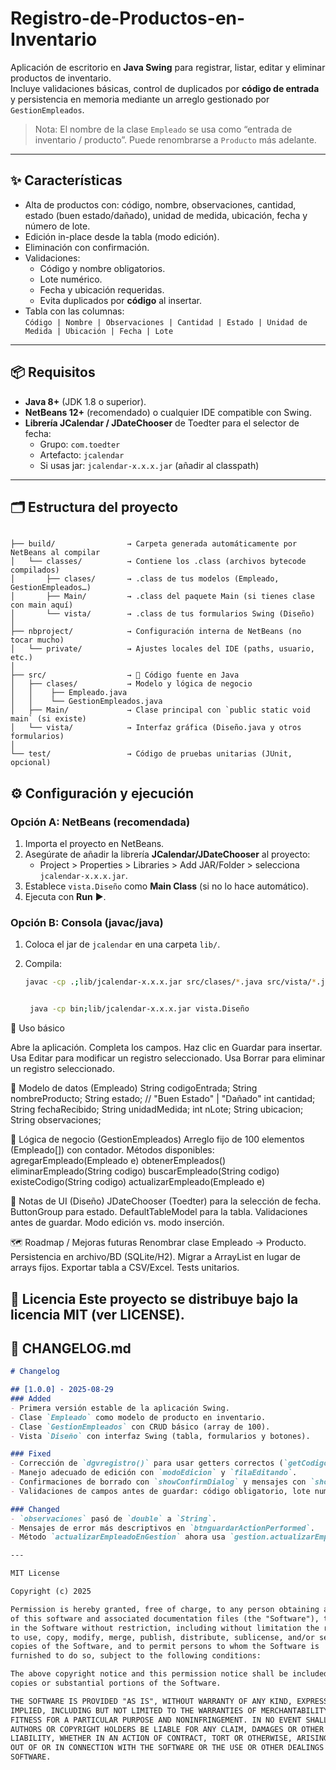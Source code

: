 # Registro-de-Productos-en-Inventario

Aplicación de escritorio en **Java Swing** para registrar, listar, editar y eliminar productos de inventario.  
Incluye validaciones básicas, control de duplicados por **código de entrada** y persistencia en memoria mediante un arreglo gestionado por `GestionEmpleados`.

> Nota: El nombre de la clase `Empleado` se usa como “entrada de inventario / producto”. Puede renombrarse a `Producto` más adelante.

---

## ✨ Características

- Alta de productos con: código, nombre, observaciones, cantidad, estado (buen estado/dañado), unidad de medida, ubicación, fecha y número de lote.
- Edición in-place desde la tabla (modo edición).
- Eliminación con confirmación.
- Validaciones:
  - Código y nombre obligatorios.
  - Lote numérico.
  - Fecha y ubicación requeridas.
  - Evita duplicados por **código** al insertar.
- Tabla con las columnas:  
  `Código | Nombre | Observaciones | Cantidad | Estado | Unidad de Medida | Ubicación | Fecha | Lote`

---

## 📦 Requisitos

- **Java 8+** (JDK 1.8 o superior).
- **NetBeans 12+** (recomendado) o cualquier IDE compatible con Swing.
- **Librería JCalendar / JDateChooser** de Toedter para el selector de fecha:
  - Grupo: `com.toedter`
  - Artefacto: `jcalendar`
  - Si usas jar: `jcalendar-x.x.x.jar` (añadir al classpath)

---

## 🗂️ Estructura del proyecto

```

├── build/                → Carpeta generada automáticamente por NetBeans al compilar
│   └── classes/          → Contiene los .class (archivos bytecode compilados)
│       ├── clases/       → .class de tus modelos (Empleado, GestionEmpleados…)
│       ├── Main/         → .class del paquete Main (si tienes clase con main aquí)
│       └── vista/        → .class de tus formularios Swing (Diseño)
│
├── nbproject/            → Configuración interna de NetBeans (no tocar mucho)
│   └── private/          → Ajustes locales del IDE (paths, usuario, etc.)
│
├── src/                  → 📌 Código fuente en Java
│   ├── clases/           → Modelo y lógica de negocio
│   │    ├── Empleado.java
│   │    └── GestionEmpleados.java
│   ├── Main/             → Clase principal con `public static void main` (si existe)
│   └── vista/            → Interfaz gráfica (Diseño.java y otros formularios)
│
└── test/                 → Código de pruebas unitarias (JUnit, opcional)

```

## ⚙️ Configuración y ejecución

### Opción A: NetBeans (recomendada)
1. Importa el proyecto en NetBeans.
2. Asegúrate de añadir la librería **JCalendar/JDateChooser** al proyecto:
   - Project > Properties > Libraries > Add JAR/Folder > selecciona `jcalendar-x.x.x.jar`.
3. Establece `vista.Diseño` como **Main Class** (si no lo hace automático).
4. Ejecuta con **Run** ▶️.

### Opción B: Consola (javac/java)
1. Coloca el jar de `jcalendar` en una carpeta `lib/`.
2. Compila:

   ```bash
   javac -cp .;lib/jcalendar-x.x.x.jar src/clases/*.java src/vista/*.java -d bin


    java -cp bin;lib/jcalendar-x.x.x.jar vista.Diseño


🧭 Uso básico

Abre la aplicación.
Completa los campos.
Haz clic en Guardar para insertar.
Usa Editar para modificar un registro seleccionado.
Usa Borrar para eliminar un registro seleccionado.

🧱 Modelo de datos (Empleado)
String  codigoEntrada;
String  nombreProducto;
String  estado;          // "Buen Estado" | "Dañado"
int     cantidad;
String  fechaRecibido;
String  unidadMedida;
int     nLote;
String  ubicacion;
String  observaciones;

🧠 Lógica de negocio (GestionEmpleados)
Arreglo fijo de 100 elementos (Empleado[]) con contador.
Métodos disponibles:
agregarEmpleado(Empleado e)
obtenerEmpleados()
eliminarEmpleado(String codigo)
buscarEmpleado(String codigo)
existeCodigo(String codigo)
actualizarEmpleado(Empleado e)

🧩 Notas de UI (Diseño)
JDateChooser (Toedter) para la selección de fecha.
ButtonGroup para estado.
DefaultTableModel para la tabla.
Validaciones antes de guardar.
Modo edición vs. modo inserción.

🗺️ Roadmap / Mejoras futuras
Renombrar clase Empleado → Producto.
Persistencia en archivo/BD (SQLite/H2).
Migrar a ArrayList en lugar de arrays fijos.
Exportar tabla a CSV/Excel.
Tests unitarios.

📄 Licencia
Este proyecto se distribuye bajo la licencia MIT (ver LICENSE).
---
## 📜 CHANGELOG.md  
```markdown
# Changelog

## [1.0.0] - 2025-08-29
### Added
- Primera versión estable de la aplicación Swing.
- Clase `Empleado` como modelo de producto en inventario.
- Clase `GestionEmpleados` con CRUD básico (array de 100).
- Vista `Diseño` con interfaz Swing (tabla, formularios y botones).

### Fixed
- Corrección de `dgvregistro()` para usar getters correctos (`getCodigoEntrada()`, `getNombreProducto()`, etc.).
- Manejo adecuado de edición con `modoEdicion` y `filaEditando`.
- Confirmaciones de borrado con `showConfirmDialog` y mensajes con `showMessageDialog`.
- Validaciones de campos antes de guardar: código obligatorio, lote numérico, fecha y ubicación requeridas.

### Changed
- `observaciones` pasó de `double` a `String`.
- Mensajes de error más descriptivos en `btnguardarActionPerformed`.
- Método `actualizarEmpleadoEnGestion` ahora usa `gestion.actualizarEmpleado(...)` para persistir.

---

MIT License

Copyright (c) 2025  

Permission is hereby granted, free of charge, to any person obtaining a copy
of this software and associated documentation files (the "Software"), to deal
in the Software without restriction, including without limitation the rights
to use, copy, modify, merge, publish, distribute, sublicense, and/or sell
copies of the Software, and to permit persons to whom the Software is
furnished to do so, subject to the following conditions:

The above copyright notice and this permission notice shall be included in all
copies or substantial portions of the Software.

THE SOFTWARE IS PROVIDED "AS IS", WITHOUT WARRANTY OF ANY KIND, EXPRESS OR
IMPLIED, INCLUDING BUT NOT LIMITED TO THE WARRANTIES OF MERCHANTABILITY,
FITNESS FOR A PARTICULAR PURPOSE AND NONINFRINGEMENT. IN NO EVENT SHALL THE
AUTHORS OR COPYRIGHT HOLDERS BE LIABLE FOR ANY CLAIM, DAMAGES OR OTHER
LIABILITY, WHETHER IN AN ACTION OF CONTRACT, TORT OR OTHERWISE, ARISING FROM,
OUT OF OR IN CONNECTION WITH THE SOFTWARE OR THE USE OR OTHER DEALINGS IN THE
SOFTWARE.

